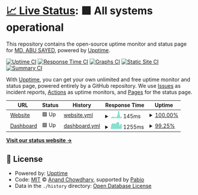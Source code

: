 # [📈 Live Status](https://abusayed0206.github.io/statuspage): <!--live status--> **🟩 All systems operational**

This repository contains the open-source uptime monitor and status page for [MD. ABU SAYED](https://abusayed.dev), powered by [Upptime](https://github.com/upptime/upptime).

[![Uptime CI](https://github.com/abusayed0206/statuspage/workflows/Uptime%20CI/badge.svg)](https://github.com/abusayed0206/statuspage/actions?query=workflow%3A%22Uptime+CI%22)
[![Response Time CI](https://github.com/abusayed0206/statuspage/workflows/Response%20Time%20CI/badge.svg)](https://github.com/abusayed0206/statuspage/actions?query=workflow%3A%22Response+Time+CI%22)
[![Graphs CI](https://github.com/abusayed0206/statuspage/workflows/Graphs%20CI/badge.svg)](https://github.com/abusayed0206/statuspage/actions?query=workflow%3A%22Graphs+CI%22)
[![Static Site CI](https://github.com/abusayed0206/statuspage/workflows/Static%20Site%20CI/badge.svg)](https://github.com/abusayed0206/statuspage/actions?query=workflow%3A%22Static+Site+CI%22)
[![Summary CI](https://github.com/abusayed0206/statuspage/workflows/Summary%20CI/badge.svg)](https://github.com/abusayed0206/statuspage/actions?query=workflow%3A%22Summary+CI%22)

With [Upptime](https://upptime.js.org), you can get your own unlimited and free uptime monitor and status page, powered entirely by a GitHub repository. We use [Issues](https://github.com/abusayed0206/statuspage/issues) as incident reports, [Actions](https://github.com/abusayed0206/statuspage/actions) as uptime monitors, and [Pages](https://abusayed0206.github.io/statuspage) for the status page.

<!--start: status pages-->
<!-- This summary is generated by Upptime (https://github.com/upptime/upptime) -->
<!-- Do not edit this manually, your changes will be overwritten -->
<!-- prettier-ignore -->
| URL | Status | History | Response Time | Uptime |
| --- | ------ | ------- | ------------- | ------ |
| <img alt="" src="https://icons.duckduckgo.com/ip3/pothik.app.ico" height="13"> [Website](https://pothik.app/) | 🟩 Up | [website.yml](https://github.com/pothikapp/status/commits/HEAD/history/website.yml) | <details><summary><img alt="Response time graph" src="./graphs/website/response-time-week.png" height="20"> 145ms</summary><br><a href="https://status.pothik.app/history/website"><img alt="Response time 130" src="https://img.shields.io/endpoint?url=https%3A%2F%2Fraw.githubusercontent.com%2Fpothikapp%2Fstatus%2FHEAD%2Fapi%2Fwebsite%2Fresponse-time.json"></a><br><a href="https://status.pothik.app/history/website"><img alt="24-hour response time 95" src="https://img.shields.io/endpoint?url=https%3A%2F%2Fraw.githubusercontent.com%2Fpothikapp%2Fstatus%2FHEAD%2Fapi%2Fwebsite%2Fresponse-time-day.json"></a><br><a href="https://status.pothik.app/history/website"><img alt="7-day response time 145" src="https://img.shields.io/endpoint?url=https%3A%2F%2Fraw.githubusercontent.com%2Fpothikapp%2Fstatus%2FHEAD%2Fapi%2Fwebsite%2Fresponse-time-week.json"></a><br><a href="https://status.pothik.app/history/website"><img alt="30-day response time 110" src="https://img.shields.io/endpoint?url=https%3A%2F%2Fraw.githubusercontent.com%2Fpothikapp%2Fstatus%2FHEAD%2Fapi%2Fwebsite%2Fresponse-time-month.json"></a><br><a href="https://status.pothik.app/history/website"><img alt="1-year response time 130" src="https://img.shields.io/endpoint?url=https%3A%2F%2Fraw.githubusercontent.com%2Fpothikapp%2Fstatus%2FHEAD%2Fapi%2Fwebsite%2Fresponse-time-year.json"></a></details> | <details><summary><a href="https://status.pothik.app/history/website">100.00%</a></summary><a href="https://status.pothik.app/history/website"><img alt="All-time uptime 100.00%" src="https://img.shields.io/endpoint?url=https%3A%2F%2Fraw.githubusercontent.com%2Fpothikapp%2Fstatus%2FHEAD%2Fapi%2Fwebsite%2Fuptime.json"></a><br><a href="https://status.pothik.app/history/website"><img alt="24-hour uptime 100.00%" src="https://img.shields.io/endpoint?url=https%3A%2F%2Fraw.githubusercontent.com%2Fpothikapp%2Fstatus%2FHEAD%2Fapi%2Fwebsite%2Fuptime-day.json"></a><br><a href="https://status.pothik.app/history/website"><img alt="7-day uptime 100.00%" src="https://img.shields.io/endpoint?url=https%3A%2F%2Fraw.githubusercontent.com%2Fpothikapp%2Fstatus%2FHEAD%2Fapi%2Fwebsite%2Fuptime-week.json"></a><br><a href="https://status.pothik.app/history/website"><img alt="30-day uptime 100.00%" src="https://img.shields.io/endpoint?url=https%3A%2F%2Fraw.githubusercontent.com%2Fpothikapp%2Fstatus%2FHEAD%2Fapi%2Fwebsite%2Fuptime-month.json"></a><br><a href="https://status.pothik.app/history/website"><img alt="1-year uptime 100.00%" src="https://img.shields.io/endpoint?url=https%3A%2F%2Fraw.githubusercontent.com%2Fpothikapp%2Fstatus%2FHEAD%2Fapi%2Fwebsite%2Fuptime-year.json"></a></details>
| <img alt="" src="https://icons.duckduckgo.com/ip3/user.pothik.app.ico" height="13"> [Dashboard](https://user.pothik.app/) | 🟩 Up | [dashboard.yml](https://github.com/pothikapp/status/commits/HEAD/history/dashboard.yml) | <details><summary><img alt="Response time graph" src="./graphs/dashboard/response-time-week.png" height="20"> 1255ms</summary><br><a href="https://status.pothik.app/history/dashboard"><img alt="Response time 1494" src="https://img.shields.io/endpoint?url=https%3A%2F%2Fraw.githubusercontent.com%2Fpothikapp%2Fstatus%2FHEAD%2Fapi%2Fdashboard%2Fresponse-time.json"></a><br><a href="https://status.pothik.app/history/dashboard"><img alt="24-hour response time 945" src="https://img.shields.io/endpoint?url=https%3A%2F%2Fraw.githubusercontent.com%2Fpothikapp%2Fstatus%2FHEAD%2Fapi%2Fdashboard%2Fresponse-time-day.json"></a><br><a href="https://status.pothik.app/history/dashboard"><img alt="7-day response time 1255" src="https://img.shields.io/endpoint?url=https%3A%2F%2Fraw.githubusercontent.com%2Fpothikapp%2Fstatus%2FHEAD%2Fapi%2Fdashboard%2Fresponse-time-week.json"></a><br><a href="https://status.pothik.app/history/dashboard"><img alt="30-day response time 1303" src="https://img.shields.io/endpoint?url=https%3A%2F%2Fraw.githubusercontent.com%2Fpothikapp%2Fstatus%2FHEAD%2Fapi%2Fdashboard%2Fresponse-time-month.json"></a><br><a href="https://status.pothik.app/history/dashboard"><img alt="1-year response time 1494" src="https://img.shields.io/endpoint?url=https%3A%2F%2Fraw.githubusercontent.com%2Fpothikapp%2Fstatus%2FHEAD%2Fapi%2Fdashboard%2Fresponse-time-year.json"></a></details> | <details><summary><a href="https://status.pothik.app/history/dashboard">99.25%</a></summary><a href="https://status.pothik.app/history/dashboard"><img alt="All-time uptime 99.92%" src="https://img.shields.io/endpoint?url=https%3A%2F%2Fraw.githubusercontent.com%2Fpothikapp%2Fstatus%2FHEAD%2Fapi%2Fdashboard%2Fuptime.json"></a><br><a href="https://status.pothik.app/history/dashboard"><img alt="24-hour uptime 96.29%" src="https://img.shields.io/endpoint?url=https%3A%2F%2Fraw.githubusercontent.com%2Fpothikapp%2Fstatus%2FHEAD%2Fapi%2Fdashboard%2Fuptime-day.json"></a><br><a href="https://status.pothik.app/history/dashboard"><img alt="7-day uptime 99.25%" src="https://img.shields.io/endpoint?url=https%3A%2F%2Fraw.githubusercontent.com%2Fpothikapp%2Fstatus%2FHEAD%2Fapi%2Fdashboard%2Fuptime-week.json"></a><br><a href="https://status.pothik.app/history/dashboard"><img alt="30-day uptime 99.83%" src="https://img.shields.io/endpoint?url=https%3A%2F%2Fraw.githubusercontent.com%2Fpothikapp%2Fstatus%2FHEAD%2Fapi%2Fdashboard%2Fuptime-month.json"></a><br><a href="https://status.pothik.app/history/dashboard"><img alt="1-year uptime 99.92%" src="https://img.shields.io/endpoint?url=https%3A%2F%2Fraw.githubusercontent.com%2Fpothikapp%2Fstatus%2FHEAD%2Fapi%2Fdashboard%2Fuptime-year.json"></a></details>

<!--end: status pages-->

[**Visit our status website →**](https://status.pothik.app)

## 📄 License

- Powered by: [Upptime](https://github.com/upptime/upptime)
- Code: [MIT](./LICENSE) © [Anand Chowdhary](https://anandchowdhary.com), supported by [Pabio](https://pabio.com)
- Data in the `./history` directory: [Open Database License](https://opendatacommons.org/licenses/odbl/1-0/)
